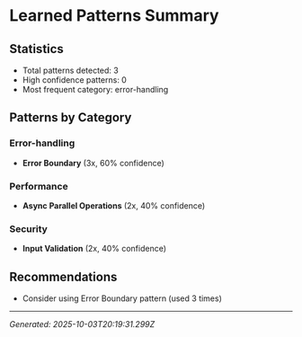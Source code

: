 # Learned Patterns Summary

## Statistics
- Total patterns detected: 3
- High confidence patterns: 0
- Most frequent category: error-handling

## Patterns by Category


### Error-handling
- **Error Boundary** (3x, 60% confidence)


### Performance
- **Async Parallel Operations** (2x, 40% confidence)


### Security
- **Input Validation** (2x, 40% confidence)


## Recommendations
- Consider using Error Boundary pattern (used 3 times)

---
*Generated: 2025-10-03T20:19:31.299Z*
